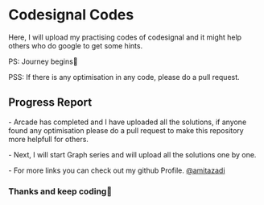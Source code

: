 <h1>Codesignal Codes</h1>

<p>Here, I will upload my practising codes of codesignal and it might help others who do google to get some hints.</p>

<p>PS: Journey begins🙂</p>
<p>PSS: If there is any optimisation in any code, please do a pull request.</p>

<h2>Progress Report</h2>
<p>- Arcade has completed and I have uploaded all the solutions, if anyone found any optimisation please do a pull request to make this repository more helpfull for others.</p>
<p>- Next, I will start Graph series and will upload all the solutions one by one.</p>
<p>- For more links you can check out my github Profile.
<a href="https://www.github.com/@amitazadi" target="blank">@amitazadi</a></p>

<h3>Thanks and keep coding🍻</h3>
